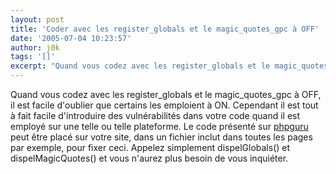 ```yaml
---
layout: post
title: 'Coder avec les register_globals et le magic_quotes_gpc à OFF'
date: '2005-07-04 10:23:57'
author: j0k
tags: '[]'
excerpt: "Quand vous codez avec les register_globals et le magic_quotes_gpc à OFF, il est facile d'oublier que certains les emploient à ON.     \nCependant il est tout à fait facile d'introduire des vulnérabilités dans votre code quand il est employé sur une telle ou telle plateforme. Le code présenté sur [phpguru](http://www.phpguru.org/#58) peut être placé sur      …"
---
```


Quand vous codez avec les register_globals et le magic_quotes_gpc à OFF, il est facile d'oublier que certains les emploient à ON.
Cependant il est tout à fait facile d'introduire des vulnérabilités dans votre code quand il est employé sur une telle ou telle plateforme. Le code présenté sur [phpguru](http://www.phpguru.org/#58) peut être placé sur votre site, dans un fichier inclut dans toutes les pages par exemple, pour fixer ceci. Appelez simplement dispelGlobals() et dispelMagicQuotes() et vous n'aurez plus besoin de vous inquiéter.

